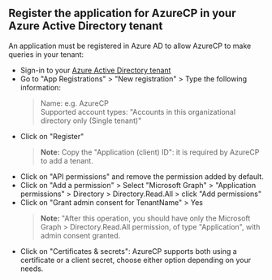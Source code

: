 ## Register the application for AzureCP in your Azure Active Directory tenant

An application must be registered in Azure AD to allow AzureCP to make queries in your tenant:

- Sign-in to your [Azure Active Directory tenant](https://aad.portal.azure.com/)
- Go to "App Registrations" > "New registration" > Type the following information:
    > Name: e.g. AzureCP  
    > Supported account types: "Accounts in this organizational directory only (Single tenant)"
- Click on "Register"
    > **Note:** Copy the "Application (client) ID": it is required by AzureCP to add a tenant.
- Click on "API permissions" and remove the permission added by default.
- Click on "Add a permission" > Select "Microsoft Graph" > "Application permissions" > Directory > Directory.Read.All > click "Add permissions"
- Click on "Grant admin consent for TenantName" > Yes
    > **Note:** "After this operation, you should have only the Microsoft Graph > Directory.Read.All permission, of type "Application", with admin consent granted.
- Click on "Certificates & secrets": AzureCP supports both using a certificate or a client secret, choose either option depending on your needs.
